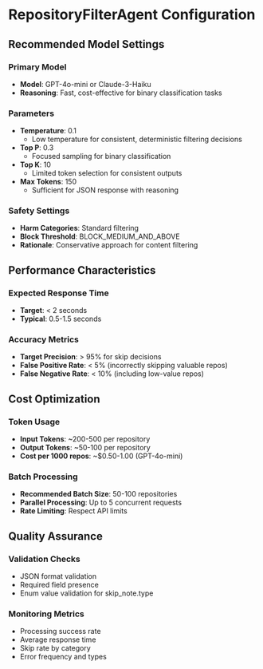 # RepositoryFilterAgent Configuration

## Recommended Model Settings

### Primary Model
- **Model**: GPT-4o-mini or Claude-3-Haiku
- **Reasoning**: Fast, cost-effective for binary classification tasks

### Parameters
- **Temperature**: 0.1
  - Low temperature for consistent, deterministic filtering decisions
- **Top P**: 0.3
  - Focused sampling for binary classification
- **Top K**: 10
  - Limited token selection for consistent outputs
- **Max Tokens**: 150
  - Sufficient for JSON response with reasoning

### Safety Settings
- **Harm Categories**: Standard filtering
- **Block Threshold**: BLOCK_MEDIUM_AND_ABOVE
- **Rationale**: Conservative approach for content filtering

## Performance Characteristics

### Expected Response Time
- **Target**: < 2 seconds
- **Typical**: 0.5-1.5 seconds

### Accuracy Metrics
- **Target Precision**: > 95% for skip decisions
- **False Positive Rate**: < 5% (incorrectly skipping valuable repos)
- **False Negative Rate**: < 10% (including low-value repos)

## Cost Optimization

### Token Usage
- **Input Tokens**: ~200-500 per repository
- **Output Tokens**: ~50-100 per repository
- **Cost per 1000 repos**: ~$0.50-1.00 (GPT-4o-mini)

### Batch Processing
- **Recommended Batch Size**: 50-100 repositories
- **Parallel Processing**: Up to 5 concurrent requests
- **Rate Limiting**: Respect API limits

## Quality Assurance

### Validation Checks
- JSON format validation
- Required field presence
- Enum value validation for skip_note.type

### Monitoring Metrics
- Processing success rate
- Average response time
- Skip rate by category
- Error frequency and types